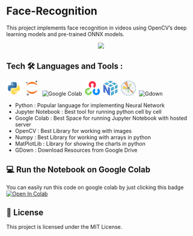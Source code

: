 # Face-Recognition

This project implements face recognition in videos using OpenCV’s deep learning models and pre-trained ONNX models.

<div display=flex align=center>
  <img src="/Gif/face_detected.gif" width="600px"/>
</div>

## Tech :hammer_and_wrench: Languages and Tools :

<div>
  <img src="https://github.com/devicons/devicon/blob/master/icons/python/python-original.svg" title="Python" alt="Python" width="40" height="40"/>&nbsp;
  <img src="https://github.com/devicons/devicon/blob/master/icons/jupyter/jupyter-original.svg" title="Jupyter Notebook" alt="Jupyter Notebook" width="40" height="40"/>&nbsp;
  <img src="https://assets.st-note.com/img/1670632589167-x9aAV8lmnH.png" title="Google Colab" alt="Google Colab" width="40" height="40"/>&nbsp;
  <img src="https://github.com/devicons/devicon/blob/master/icons/opencv/opencv-original.svg" title="OpenCV" alt="OpenCV" width="40" height="40"/>&nbsp;
  <img src="https://github.com/devicons/devicon/blob/master/icons/numpy/numpy-original.svg" title="Numpy" alt="Numpy" width="40" height="40"/>&nbsp;
  <img src="https://github.com/devicons/devicon/blob/master/icons/matplotlib/matplotlib-original.svg"  title="MatPlotLib" alt="MatPlotLib" width="40" height="40"/>&nbsp;
  <img src="https://upload.wikimedia.org/wikipedia/commons/thumb/1/12/Google_Drive_icon_%282020%29.svg/1200px-Google_Drive_icon_%282020%29.svg.png"  title="Gdown" alt="Gdown" width="40" height="40"/>&nbsp;
</div>

- Python : Popular language for implementing Neural Network
- Jupyter Notebook : Best tool for running python cell by cell
- Google Colab : Best Space for running Jupyter Notebook with hosted server
- OpenCV : Best Library for working with images
- Numpy : Best Library for working with arrays in python
- MatPlotLib : Library for showing the charts in python
- GDown : Download Resources from Google Drive

## 💻 Run the Notebook on Google Colab

You can easily run this code on google colab by just clicking this badge [![Open In Colab](https://colab.research.google.com/assets/colab-badge.svg)](https://github.com/AsadiAhmad/Face-Recognition/blob/main/Code/Face_Recognition.ipynb)

## 🪪 License

This project is licensed under the MIT License.

